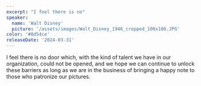 ```yaml
---
excerpt: "I feel there is no"
speaker:
  name: 'Walt Disney'
  picture: '/assets/images/Walt_Disney_1946_cropped_100x100.JPG'
color: '#8d54ce'
releaseDate: '2024-03-31'
---
```

I feel there is no door which, with the kind of talent we have in our organization, could not be opened, and we hope we can continue to unlock these barriers as long as we are in the business of bringing a happy note to those who patronize our pictures.